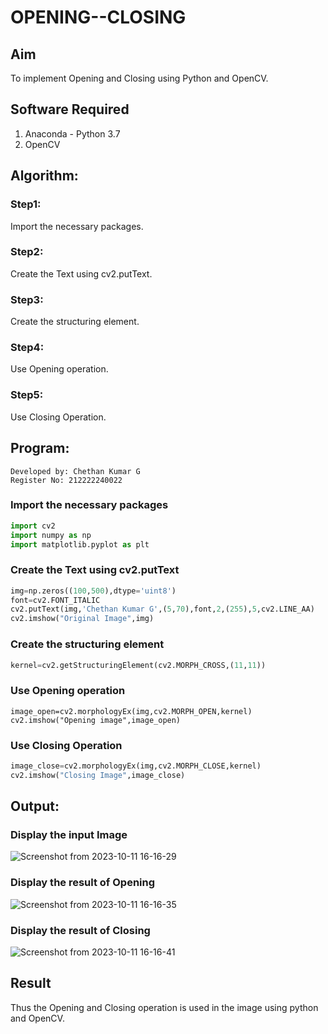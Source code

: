 # OPENING--CLOSING
## Aim
To implement Opening and Closing using Python and OpenCV.

## Software Required
1. Anaconda - Python 3.7
2. OpenCV
## Algorithm:
### Step1:
Import the necessary packages.

### Step2:
Create the Text using cv2.putText.

### Step3:
Create the structuring element.

### Step4:
Use Opening operation.

### Step5:
Use Closing Operation.

## Program:
```
Developed by: Chethan Kumar G
Register No: 212222240022
```

### Import the necessary packages
``` Python
import cv2
import numpy as np
import matplotlib.pyplot as plt
```

### Create the Text using cv2.putText
```python
img=np.zeros((100,500),dtype='uint8')
font=cv2.FONT_ITALIC
cv2.putText(img,'Chethan Kumar G',(5,70),font,2,(255),5,cv2.LINE_AA)
cv2.imshow("Original Image",img)
```

### Create the structuring element
```python
kernel=cv2.getStructuringElement(cv2.MORPH_CROSS,(11,11))
```

### Use Opening operation
```pytohn
image_open=cv2.morphologyEx(img,cv2.MORPH_OPEN,kernel)
cv2.imshow("Opening image",image_open)
```

### Use Closing Operation
```python
image_close=cv2.morphologyEx(img,cv2.MORPH_CLOSE,kernel)
cv2.imshow("Closing Image",image_close)
```
## Output:

### Display the input Image

![Screenshot from 2023-10-11 16-16-29](https://github.com/Gchethankumar/OPENING--CLOSING/assets/118348224/0c0af412-9387-4277-b4b5-8aafc0746e03)


### Display the result of Opening

![Screenshot from 2023-10-11 16-16-35](https://github.com/Gchethankumar/OPENING--CLOSING/assets/118348224/0bc1736d-4991-4c80-b95f-210a224a4c9c)


### Display the result of Closing

![Screenshot from 2023-10-11 16-16-41](https://github.com/Gchethankumar/OPENING--CLOSING/assets/118348224/88ecf8cc-64bd-4060-8161-cccfa29be26d)


## Result
Thus the Opening and Closing operation is used in the image using python and OpenCV.
